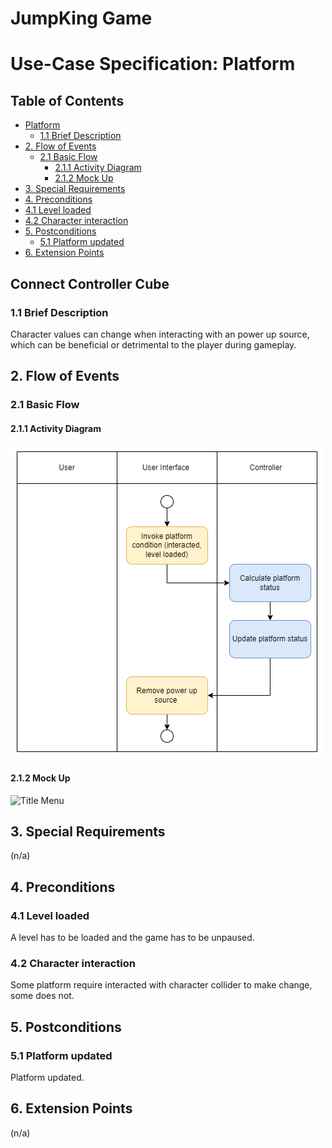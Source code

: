 # JumpKing Game <!-- omit in toc -->

# Use-Case Specification: Platform  <!-- omit in toc -->

## Table of Contents <!-- omit in toc -->
- [Platform](#connect-controller-cube)
  - [1.1 Brief Description](#11-brief-description)
- [2. Flow of Events](#2-flow-of-events)
  - [2.1 Basic Flow](#21-basic-flow)
    - [2.1.1 Activity Diagram](#211-activity-diagram)
    - [2.1.2 Mock Up](#212-mock-up)
- [3. Special Requirements](#3-special-requirements)
- [4. Preconditions](#4-preconditions)
- [4.1 Level loaded](#41-level-loaded)
- [4.2 Character interaction](#42-character-interaction)
- [5. Postconditions](#5-postconditions)
  - [5.1 Platform updated](#51-platform-updated)
- [6. Extension Points](#6-extension-points)


## Connect Controller Cube

### 1.1 Brief Description
Character values can change when interacting with an power up source, which can be beneficial or detrimental to the player during gameplay.

## 2. Flow of Events

### 2.1 Basic Flow

#### 2.1.1 Activity Diagram

![Activity Diagram - Connect Controller Cube](./AD_Platform.png)

#### 2.1.2 Mock Up

![Title Menu](../../images/TitleMenu.gif)

## 3. Special Requirements

(n/a)

## 4. Preconditions

### 4.1 Level loaded
A level has to be loaded and the game has to be unpaused.
### 4.2 Character interaction
Some platform require interacted with character collider to make change, some does not.

## 5. Postconditions

### 5.1 Platform updated
Platform updated.


## 6. Extension Points

(n/a)
